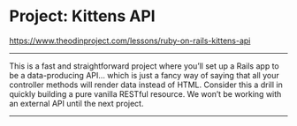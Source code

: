 # Project: Kittens API

https://www.theodinproject.com/lessons/ruby-on-rails-kittens-api

---

This is a fast and straightforward project where you’ll set up a Rails app to be a data-producing API… which is just a fancy way of saying that all your controller methods will render data instead of HTML. Consider this a drill in quickly building a pure vanilla RESTful resource. We won’t be working with an external API until the next project.

---

